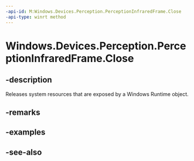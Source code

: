 ----api-id: M:Windows.Devices.Perception.PerceptionInfraredFrame.Close
-api-type: winrt method
---<!-- Method syntaxpublic void Close()--># Windows.Devices.Perception.PerceptionInfraredFrame.Close## -descriptionReleases system resources that are exposed by a Windows Runtime object.## -remarks## -examples## -see-also